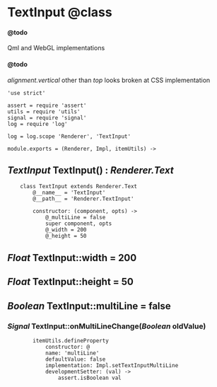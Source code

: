 TextInput @class
=========

#### @todo

Qml and WebGL implementations

#### @todo

*alignment.vertical* other than *top* looks broken at CSS implementation

	'use strict'

	assert = require 'assert'
	utils = require 'utils'
	signal = require 'signal'
	log = require 'log'

	log = log.scope 'Renderer', 'TextInput'

	module.exports = (Renderer, Impl, itemUtils) ->

*TextInput* TextInput() : *Renderer.Text*
-----------------------------------------

		class TextInput extends Renderer.Text
			@__name__ = 'TextInput'
			@__path__ = 'Renderer.TextInput'

			constructor: (component, opts) ->
				@_multiLine = false
				super component, opts
				@_width = 200
				@_height = 50

*Float* TextInput::width = 200
------------------------------

*Float* TextInput::height = 50
------------------------------

*Boolean* TextInput::multiLine = false
--------------------------------------

### *Signal* TextInput::onMultiLineChange(*Boolean* oldValue)

			itemUtils.defineProperty
				constructor: @
				name: 'multiLine'
				defaultValue: false
				implementation: Impl.setTextInputMultiLine
				developmentSetter: (val) ->
					assert.isBoolean val
